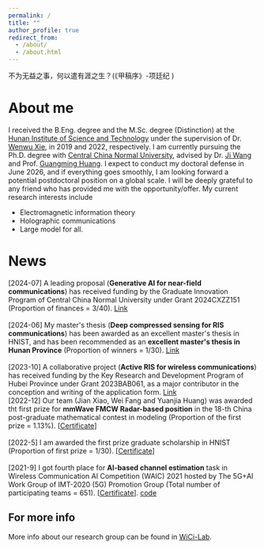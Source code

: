 ```yaml
---
permalink: /
title: ""
author_profile: true
redirect_from: 
  - /about/
  - /about.html
---
```


不为无益之事，何以遣有涯之生？(《甲稿序》-项廷纪 )

About me
======

I received the B.Eng. degree and the M.Sc. degree (Distinction) at the [Hunan Institute of Science and Technology](https://www.hnist.cn/) under the supervision of Dr. [Wenwu Xie](https://sice.hnist.cn/info/1289/7182.htm), in 2019 and 2022, respectively. I am currently pursuing the Ph.D. degree with [Central China Normal University](https://www.ccnu.edu.cn/), advised by Dr. [Ji Wang](https://phy.ccnu.edu.cn/info/1063/4380.htm)  and Prof. [Guangming Huang](https://phy.ccnu.edu.cn/info/1063/1272.htm). I expect to conduct my doctoral defense in June 2026, and if everything goes smoothly, I am looking forward a potential postdoctoral position on a global scale. I will be deeply grateful to any friend who has provided me with the opportunity/offer. My current research interests include 
* Electromagnetic information theory
* Holographic communications
* Large model for all.

News
======
[2024-07] A leading proposal (**Generative AI for near-field communications**) has received funding by the Graduate Innovation Program of Central China Normal University under Grant 2024CXZZ151 (Proportion of finances = 3/40). [Link](https://gs.ccnu.edu.cn/info/1039/3704.htm)
        <br>
        <br>
        [2024-06] My master's thesis (**Deep compressed sensing for RIS communications**) has been awarded as an excellent master's thesis in HNIST, and has been recommended as an **excellent master's thesis in Hunan Province** (Proportion of winners = 1/30). [Link](https://xk.hnist.cn/info/1182/8551.htm)
        <br>
         <br>
[2023-10] A collaborative project (**Active RIS for wireless communications**) has received funding by the Key Research and
Development Program of Hubei Province under Grant 2023BAB061, as a major contributor in the conception and writing of the application form. [Link](https://mmistakes.github.io/minimal-mistakes/)
        <br>
[2022-12] Our team (Jian Xiao, Wei Fang and Yuanjia Huang) was awarded tht first prize for **mmWave FMCW Radar-based position** in the 18-th China post-graduate mathematical contest in modeling (Proportion of the first prize = 1.13%). [<a href="./homepage_files/Imperial_certificate.pdf">Certificate</a>]
        <br>
        <br>
[2022-5] I am awarded the first prize graduate scholarship in HNIST (Proportion of first prize = 1/30). [<a href="./homepage_files/Imperial_certificate.pdf">Certificate</a>]
        <br>
        <br>
[2021-9] I got fourth place for **AI-based channel estimation** task in Wireless Communication AI Competition (WAIC) 2021 hosted by The 5G+AI Work Group of IMT-2020 (5G) Promotion Group (Total number of participating teams
= 651). [<a href="https://www.datafountain.cn/competitions/504">Certificate</a>]. [code](https://github.com/WiCi-Lab/WAIC2021)
        <br>


For more info
------
More info about our research group can be found in [WiCi-Lab](https://wici-lab.github.io/). 
